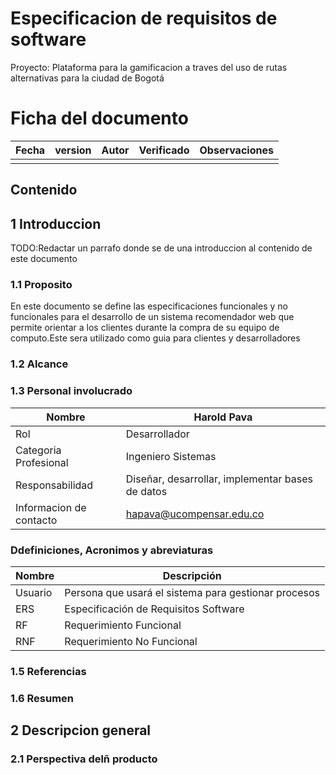 # Especificacion de requisitos de software

Proyecto: Plataforma para la gamificacion a traves del uso de rutas alternativas para la ciudad de Bogotá

# Ficha del documento

| Fecha | version | Autor | Verificado | Observaciones |
|-------|---------|-------|------------|---------------|
|       |         |       |            |               |
## Contenido
## 1 Introduccion
TODO:Redactar un parrafo donde se de una introduccion al contenido de este documento
### 1.1 Proposito
En este documento se define las especificaciones funcionales y no funcionales para el desarrollo de un sistema recomendador web que permite orientar a los clientes durante la compra de su equipo de computo.Este sera utilizado como guia para clientes y desarrolladores
### 1.2 Alcance
### 1.3 Personal involucrado
| Nombre                  | Harold Pava                                      |
|-------------------------|--------------------------------------------------|
| Rol                     | Desarrollador                                    |
| Categoria Profesional   | Ingeniero Sistemas                               |
| Responsabilidad         | Diseñar, desarrollar, implementar bases de datos |
| Informacion de contacto | hapava@ucompensar.edu.co                         |
### Ddefiniciones, Acronimos y abreviaturas
| Nombre  | Descripción                                          |
|---------|------------------------------------------------------|
| Usuario | Persona que usará el sistema para gestionar procesos |
| ERS     | Especificación de Requisitos Software                |
| RF      | Requerimiento Funcional                              |
| RNF     | Requerimiento No Funcional                           |
### 1.5 Referencias

### 1.6 Resumen
## 2 Descripcion general
### 2.1 Perspectiva delñ producto
